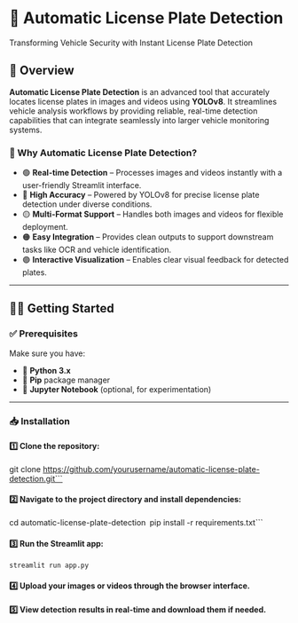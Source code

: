 # 🚀 Automatic License Plate Detection
Transforming Vehicle Security with Instant License Plate Detection

## 📜 Overview
**Automatic License Plate Detection** is an advanced tool that accurately locates license plates in images and videos using **YOLOv8**. It streamlines vehicle analysis workflows by providing reliable, real-time detection capabilities that can integrate seamlessly into larger vehicle monitoring systems.

### 🎯 Why Automatic License Plate Detection?
- 🟢 **Real-time Detection** – Processes images and videos instantly with a user-friendly Streamlit interface.
- 🔵 **High Accuracy** – Powered by YOLOv8 for precise license plate detection under diverse conditions.
- 🟡 **Multi-Format Support** – Handles both images and videos for flexible deployment.
- 🟠 **Easy Integration** – Provides clean outputs to support downstream tasks like OCR and vehicle identification.
- 🟣 **Interactive Visualization** – Enables clear visual feedback for detected plates.

---

## 🧑‍💻 Getting Started

### ✅ Prerequisites
Make sure you have:
- 🐍 **Python 3.x**
- 📜 **Pip** package manager
- 📘 **Jupyter Notebook** (optional, for experimentation)

---

### 📥 Installation

#### 1️⃣ Clone the repository:
git clone https://github.com/yourusername/automatic-license-plate-detection.git```
#### 2️⃣ Navigate to the project directory and install dependencies:
cd automatic-license-plate-detection```
```pip install -r requirements.txt```
#### 3️⃣ Run the Streamlit app:
```streamlit run app.py```
#### 4️⃣ Upload your images or videos through the browser interface.
#### 5️⃣ View detection results in real-time and download them if needed.

